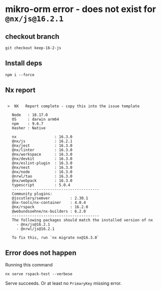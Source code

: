 
# mikro-orm error - does not exist for `@nx/js@16.2.1`

## checkout branch

```
git checkout keep-16-2-js
```

## Install deps

```
npm i --force
```

## Nx report

```

 >  NX   Report complete - copy this into the issue template

   Node   : 18.17.0
   OS     : darwin arm64
   npm    : 9.6.7
   Hasher : Native

   nx                 : 16.3.0
   @nx/js             : 16.2.1
   @nx/jest           : 16.3.0
   @nx/linter         : 16.3.0
   @nx/workspace      : 16.3.0
   @nx/devkit         : 16.3.0
   @nx/eslint-plugin  : 16.3.0
   @nx/nest           : 16.3.0
   @nx/node           : 16.3.0
   @nrwl/tao          : 16.3.0
   @nx/webpack        : 16.3.0
   typescript         : 5.0.4
   ---------------------------------------
   Community plugins:
   @jscutlery/semver         : 2.30.1
   @nx-tools/nx-container    : 4.0.4
   @nx/rspack                : 16.2.0
   @webundsoehne/nx-builders : 6.2.0
   ---------------------------------------
   The following packages should match the installed version of nx
     - @nx/js@16.2.1
     - @nrwl/js@16.2.1

   To fix this, run `nx migrate nx@16.3.0`

```

## Error does not happen

Running this command

```
nx serve rspack-test --verbose
```

Serve succeeds. Or at least no `PrimaryKey` missing error.
